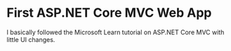 # First ASP.NET Core MVC Web App
I basically followed the Microsoft Learn tutorial on ASP.NET Core MVC with little UI changes.